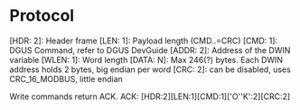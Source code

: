 # Protocol
[HDR:   2]: Header frame
[LEN:   1]: Payload length (CMD..=CRC)
[CMD:   1]: DGUS Command, refer to DGUS DevGuide
[ADDR:  2]: Address of the DWIN variable
[WLEN:  1]: Word length
[DATA:  N]: Max 246(?) bytes. Each DWIN address holds 2 bytes, big endian per word
[CRC:   2]: can be disabled, uses CRC_16_MODBUS, little endian

Write commands return ACK.
ACK: [HDR:2][LEN:1][CMD:1]['O''K':2][CRC:2]